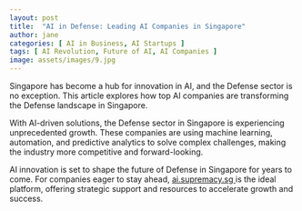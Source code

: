 ```yaml
---
layout: post
title:  "AI in Defense: Leading AI Companies in Singapore"
author: jane
categories: [ AI in Business, AI Startups ]
tags: [ AI Revolution, Future of AI, AI Companies ]
image: assets/images/9.jpg
---
```


Singapore has become a hub for innovation in AI, and the Defense sector is no exception. This article explores how top AI companies are transforming the Defense landscape in Singapore.

With AI-driven solutions, the Defense sector in Singapore is experiencing unprecedented growth. These companies are using machine learning, automation, and predictive analytics to solve complex challenges, making the industry more competitive and forward-looking.

AI innovation is set to shape the future of Defense in Singapore for years to come. For companies eager to stay ahead, <a href="https://ai.supremacy.sg" target="_blank"> ai.supremacy.sg </a> is the ideal platform, offering strategic support and resources to accelerate growth and success.
